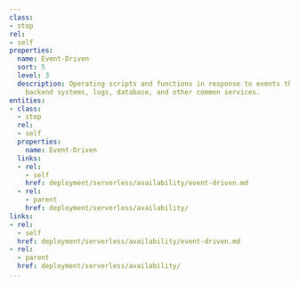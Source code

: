 ```yaml
---
class:
- stop
rel:
- self
properties:
  name: Event-Driven
  sort: 5
  level: 3
  description: Operating scripts and functions in response to events that occur via
    backend systems, logs, database, and other common services.
entities:
- class:
  - stop
  rel:
  - self
  properties:
    name: Event-Driven
  links:
  - rel:
    - self
    href: deployment/serverless/availability/event-driven.md
  - rel:
    - parent
    href: deployment/serverless/availability/
links:
- rel:
  - self
  href: deployment/serverless/availability/event-driven.md
- rel:
  - parent
  href: deployment/serverless/availability/
...
```

